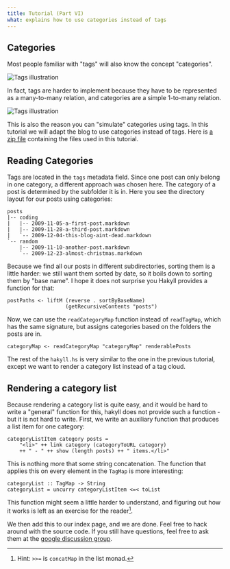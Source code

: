 ```yaml
---
title: Tutorial (Part VI)
what: explains how to use categories instead of tags
---
```


## Categories

Most people familiar with "tags" will also know the concept "categories".

![Tags illustration]($root/images/tutorial6-tags.png)

In fact, tags are harder to implement because they have to be represented as a
many-to-many relation, and categories are a simple 1-to-many relation.

![Tags illustration]($root/images/tutorial6-categories.png)

This is also the reason you can "simulate" categories using tags. In this
tutorial we will adapt the blog to use categories instead of tags. Here is
[a zip file](examples/categoryblog.zip) containing the files used in this
tutorial.

## Reading Categories

Tags are located in the `tags` metadata field. Since one post can only belong
in one category, a different approach was chosen here. The category of a post
is determined by the subfolder it is in. Here you see the directory layout for
our posts using categories:

    posts
    |-- coding
    |   |-- 2009-11-05-a-first-post.markdown
    |   |-- 2009-11-28-a-third-post.markdown
    |   `-- 2009-12-04-this-blog-aint-dead.markdown
    `-- random
        |-- 2009-11-10-another-post.markdown
        `-- 2009-12-23-almost-christmas.markdown

Because we find all our posts in different subdirectories, sorting them is a
little harder: we still want them sorted by date, so it boils down to sorting
them by "base name". I hope it does not surprise you Hakyll provides a function
for that:

~~~~~{.haskell}
postPaths <- liftM (reverse . sortByBaseName)
                   (getRecursiveContents "posts")
~~~~~

Now, we can use the `readCategoryMap` function instead of `readTagMap`, which
has the same signature, but assigns categories based on the folders the posts
are in.

~~~~~{.haskell}
categoryMap <- readCategoryMap "categoryMap" renderablePosts
~~~~~

The rest of the `hakyll.hs` is very similar to the one in the previous
tutorial, except we want to render a category list instead of a tag cloud.

## Rendering a category list

Because rendering a category list is quite easy, and it would be hard to
write a "general" function for this, hakyll does not provide such a function -
but it is not hard to write. First, we write an auxiliary function that produces
a list item for one category:

~~~~~{.haskell}
categoryListItem category posts =
    "<li>" ++ link category (categoryToURL category)
    ++ " - " ++ show (length posts) ++ " items.</li>"
~~~~~

This is nothing more that some string concatenation. The function that applies
this on every element in the `TagMap` is more interesting:

~~~~~{.haskell}
categoryList :: TagMap -> String
categoryList = uncurry categoryListItem <=< toList
~~~~~

This function might seem a little harder to understand, and figuring out how it
works is left as an exercise for the reader[^1].

[^1]: Hint: `>>=` is `concatMap` in the list monad.

We then add this to our index page, and we are done. Feel free to hack around
with the source code. If you still have questions, feel free to ask them at the
[google discussion group](http://groups.google.com/group/hakyll).
